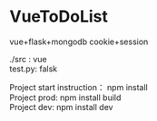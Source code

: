 # VueToDoList
vue+flask+mongodb
cookie+session

./src  : vue  
test.py: falsk  
  

Project start instruction： npm install  
Project prod: npm install build  
Project dev: npm install dev
